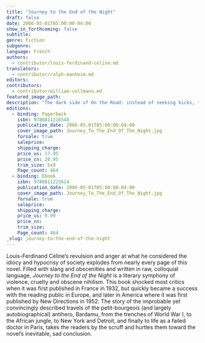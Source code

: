 ```yaml
---
title: "Journey to the End of the Night"
draft: false
date: 2006-05-01T05:00:00-04:00
show_in_forthcoming: false
subtitle:
genre: Fiction
subgenre:
language: French
authors:
  - contributor/louis-ferdinand-celine.md
translators:
  - contributor/ralph-manheim.md
editors:
contributors:
  - contributor/william-vollmann.md
featured_image_path:
description: "The dark side of On the Road: instead of seeking kicks, the French narrator travels the globe to find an ever deeper disgust for life. "
editions:
  - binding: Paperback
    isbn: 9780811216548
    publication_date: 2006-05-01T05:00:00-04:00
    cover_image_path: Journey_To_The_End_Of_The_Night.jpg
    forsale: true
    saleprice:
    shipping_charge:
    price_us: 17.95
    price_cn: 20.95
    trim_size: 5x8
    Page_count: 464
  - binding: Ebook
    isbn: 9780811223614
    publication_date: 2006-05-01T05:00:00-04:00
    cover_image_path: Journey_To_The_End_Of_The_Night.jpg
    forsale: true
    saleprice:
    shipping_charge:
    price_us: 9.99
    price_cn:
    trim_size:
    Page_count: 464
_slug: journey-to-the-end-of-the-night
---
```


Louis-Ferdinand Céline’s revulsion and anger at what he considered the idiocy and hypocrisy of society explodes from nearly every page of this novel. Filled with slang and obscenities and written in raw, colloquial language, _Journey to the End of the Night_ is a literary symphony of violence, cruelty and obscene nihilism. This book shocked most critics when it was first published in France in 1932, but quickly became a success with the reading public in Europe, and later in America where it was first published by New Directions in 1952. The story of the improbable yet convincingly described travels of the petit-bourgeois (and largely autobiographical) antihero, Bardamu, from the trenches of World War I, to the African jungle, to New York and Detroit, and finally to life as a failed doctor in Paris, takes the readers by the scruff and hurtles them toward the novel’s inevitable, sad conclusion.

